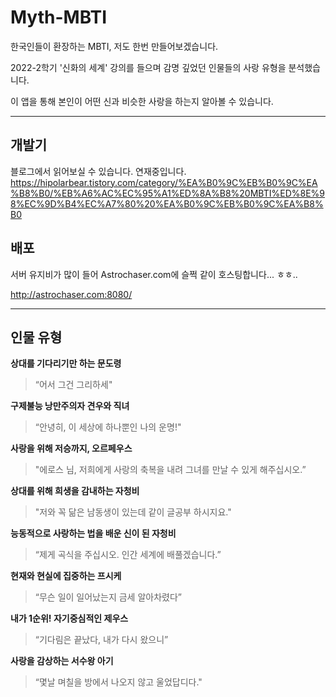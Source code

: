 
# Myth-MBTI

한국인들이 환장하는 MBTI, 저도 한번 만들어보겠습니다.

2022-2학기 '신화의 세계' 강의를 들으며 감명 깊었던 인물들의 사랑 유형을 분석했습니다.

이 앱을 통해 본인이 어떤 신과 비슷한 사랑을 하는지 알아볼 수 있습니다.

---

## 개발기

블로그에서 읽어보실 수 있습니다. 연재중입니다.
https://hipolarbear.tistory.com/category/%EA%B0%9C%EB%B0%9C%EA%B8%B0/%EB%A6%AC%EC%95%A1%ED%8A%B8%20MBTI%ED%8E%98%EC%9D%B4%EC%A7%80%20%EA%B0%9C%EB%B0%9C%EA%B8%B0

## 배포

서버 유지비가 많이 들어 Astrochaser.com에 슬쩍 같이 호스팅합니다... ㅎㅎ..

http://astrochaser.com:8080/

---

## 인물 유형

**상대를 기다리기만 하는 문도령**
> “어서 그건 그리하세"

**구제불능 낭만주의자 견우와 직녀**
> “안녕히, 이 세상에 하나뿐인 나의 운명!"

**사랑을 위해 저승까지, 오르페우스**
>"에로스 님, 저희에게 사랑의 축복을 내려 그녀를 만날 수 있게 해주십시오.”

**상대를 위해 희생을 감내하는 자청비**
>"저와 꼭 닮은 남동생이 있는데 같이 글공부 하시지요."

**능동적으로 사랑하는 법을 배운 신이 된 자청비**
>“제게 곡식을 주십시오. 인간 세계에 배풀겠습니다.”

**현재와 현실에 집중하는 프시케**
>“무슨 일이 일어났는지 금세 알아차렸다”

**내가 1순위! 자기중심적인 제우스**
>“기다림은 끝났다, 내가 다시 왔으니”

**사랑을 감상하는 서수왕 아기**
>“몇날 며칠을 방에서 나오지 않고 울었답디다."




